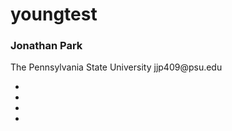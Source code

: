 # youngtest
<div class="col-md-6 col-lg-3 ftco-animate">
						<div class="staff">
							<div class="img" style="background-image: url(images/PHOTO.jpg);"></div>
							<div class="text pt-4">
								<h3>Jonathan Park</h3>
								<span class="position mb-2">The Pennsylvania State University</span>
								<span class="position mb-2">jjp409@psu.edu</span>
								<div class="faded">
									<ul class="ftco-social d-flex">
		                <li class="ftco-animate"><a href="https://twitter.com/Jay_Park93"><span class="icon-twitter"></span></a></li>
		                <li class="ftco-animate"><a href="#"><span class="icon-facebook"></span></a></li>
		                <li class="ftco-animate"><a href="#"><span class="icon-google-plus"></span></a></li>
		                <li class="ftco-animate"><a href="#"><span class="icon-instagram"></span></a></li>
		              </ul>
	              </div>
							</div>
						</div>
          </div>					
